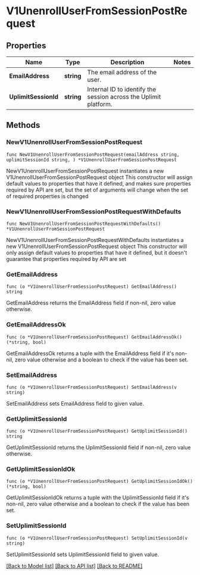 # V1UnenrollUserFromSessionPostRequest

## Properties

Name | Type | Description | Notes
------------ | ------------- | ------------- | -------------
**EmailAddress** | **string** | The email address of the user. | 
**UplimitSessionId** | **string** | Internal ID to identify the session across the Uplimit platform. | 

## Methods

### NewV1UnenrollUserFromSessionPostRequest

`func NewV1UnenrollUserFromSessionPostRequest(emailAddress string, uplimitSessionId string, ) *V1UnenrollUserFromSessionPostRequest`

NewV1UnenrollUserFromSessionPostRequest instantiates a new V1UnenrollUserFromSessionPostRequest object
This constructor will assign default values to properties that have it defined,
and makes sure properties required by API are set, but the set of arguments
will change when the set of required properties is changed

### NewV1UnenrollUserFromSessionPostRequestWithDefaults

`func NewV1UnenrollUserFromSessionPostRequestWithDefaults() *V1UnenrollUserFromSessionPostRequest`

NewV1UnenrollUserFromSessionPostRequestWithDefaults instantiates a new V1UnenrollUserFromSessionPostRequest object
This constructor will only assign default values to properties that have it defined,
but it doesn't guarantee that properties required by API are set

### GetEmailAddress

`func (o *V1UnenrollUserFromSessionPostRequest) GetEmailAddress() string`

GetEmailAddress returns the EmailAddress field if non-nil, zero value otherwise.

### GetEmailAddressOk

`func (o *V1UnenrollUserFromSessionPostRequest) GetEmailAddressOk() (*string, bool)`

GetEmailAddressOk returns a tuple with the EmailAddress field if it's non-nil, zero value otherwise
and a boolean to check if the value has been set.

### SetEmailAddress

`func (o *V1UnenrollUserFromSessionPostRequest) SetEmailAddress(v string)`

SetEmailAddress sets EmailAddress field to given value.


### GetUplimitSessionId

`func (o *V1UnenrollUserFromSessionPostRequest) GetUplimitSessionId() string`

GetUplimitSessionId returns the UplimitSessionId field if non-nil, zero value otherwise.

### GetUplimitSessionIdOk

`func (o *V1UnenrollUserFromSessionPostRequest) GetUplimitSessionIdOk() (*string, bool)`

GetUplimitSessionIdOk returns a tuple with the UplimitSessionId field if it's non-nil, zero value otherwise
and a boolean to check if the value has been set.

### SetUplimitSessionId

`func (o *V1UnenrollUserFromSessionPostRequest) SetUplimitSessionId(v string)`

SetUplimitSessionId sets UplimitSessionId field to given value.



[[Back to Model list]](../README.md#documentation-for-models) [[Back to API list]](../README.md#documentation-for-api-endpoints) [[Back to README]](../README.md)


